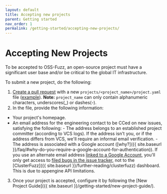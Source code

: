```yaml
---
layout: default
title: Accepting new projects
parent: Getting started
nav_order: 1
permalink: /getting-started/accepting-new-projects/
---
```


# Accepting New Projects

To be accepted to OSS-Fuzz, an open-source project must
have a significant user base and/or be critical to the global IT infrastructure.

To submit a new project, do the following:

1. [Create a pull request](https://help.github.com/articles/creating-a-pull-request/)
with a new `projects/<project_name>/project.yaml` file
([example](https://github.com/google/oss-fuzz/tree/master/projects/libarchive/project.yaml)).
    **Note:** `project_name` can only contain alphanumeric characters,
    underscores(_) or dashes(-).
2. In the file, provide the following information:
  - Your project's homepage.
  - An email address for the engineering contact to be CCed on new issues, satisfying the following:
        - The address belongs to an established project committer (according to VCS logs).
        If the address isn't you, or if the address differs from VCS, we'll require an informal
        email verification.
        - The address is associated with a Google account
        ([why?]({{ site.baseurl }}/faq/#why-do-you-require-a-google-account-for-authentication)).
        If you use an alternate email address
        [linked to a Google Account](https://support.google.com/accounts/answer/176347?hl=en),
        you'll only get access to [filed bugs in the issue tracker](https://bugs.chromium.org/p/oss-fuzz/issues/list), not to the [ClusterFuzz]({{ site.baseurl }}/further-reading/clusterfuzz)
        dashboard. This is due to appengine API limitations.
3. Once your project is accepted, configure it by following the
  [New Project Guide]({{ site.baseurl }}/getting-started/new-project-guide/).
